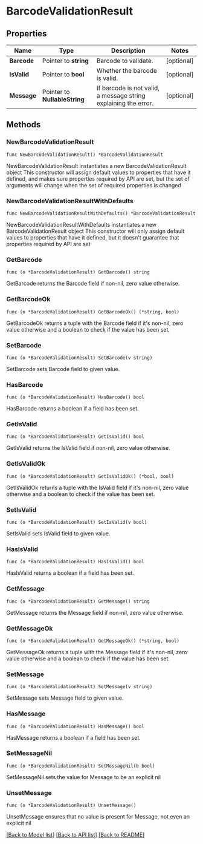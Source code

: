 # BarcodeValidationResult

## Properties

Name | Type | Description | Notes
------------ | ------------- | ------------- | -------------
**Barcode** | Pointer to **string** | Barcode to validate. | [optional] 
**IsValid** | Pointer to **bool** | Whether the barcode is valid. | [optional] 
**Message** | Pointer to **NullableString** | If barcode is not valid, a message string explaining the error. | [optional] 

## Methods

### NewBarcodeValidationResult

`func NewBarcodeValidationResult() *BarcodeValidationResult`

NewBarcodeValidationResult instantiates a new BarcodeValidationResult object
This constructor will assign default values to properties that have it defined,
and makes sure properties required by API are set, but the set of arguments
will change when the set of required properties is changed

### NewBarcodeValidationResultWithDefaults

`func NewBarcodeValidationResultWithDefaults() *BarcodeValidationResult`

NewBarcodeValidationResultWithDefaults instantiates a new BarcodeValidationResult object
This constructor will only assign default values to properties that have it defined,
but it doesn't guarantee that properties required by API are set

### GetBarcode

`func (o *BarcodeValidationResult) GetBarcode() string`

GetBarcode returns the Barcode field if non-nil, zero value otherwise.

### GetBarcodeOk

`func (o *BarcodeValidationResult) GetBarcodeOk() (*string, bool)`

GetBarcodeOk returns a tuple with the Barcode field if it's non-nil, zero value otherwise
and a boolean to check if the value has been set.

### SetBarcode

`func (o *BarcodeValidationResult) SetBarcode(v string)`

SetBarcode sets Barcode field to given value.

### HasBarcode

`func (o *BarcodeValidationResult) HasBarcode() bool`

HasBarcode returns a boolean if a field has been set.

### GetIsValid

`func (o *BarcodeValidationResult) GetIsValid() bool`

GetIsValid returns the IsValid field if non-nil, zero value otherwise.

### GetIsValidOk

`func (o *BarcodeValidationResult) GetIsValidOk() (*bool, bool)`

GetIsValidOk returns a tuple with the IsValid field if it's non-nil, zero value otherwise
and a boolean to check if the value has been set.

### SetIsValid

`func (o *BarcodeValidationResult) SetIsValid(v bool)`

SetIsValid sets IsValid field to given value.

### HasIsValid

`func (o *BarcodeValidationResult) HasIsValid() bool`

HasIsValid returns a boolean if a field has been set.

### GetMessage

`func (o *BarcodeValidationResult) GetMessage() string`

GetMessage returns the Message field if non-nil, zero value otherwise.

### GetMessageOk

`func (o *BarcodeValidationResult) GetMessageOk() (*string, bool)`

GetMessageOk returns a tuple with the Message field if it's non-nil, zero value otherwise
and a boolean to check if the value has been set.

### SetMessage

`func (o *BarcodeValidationResult) SetMessage(v string)`

SetMessage sets Message field to given value.

### HasMessage

`func (o *BarcodeValidationResult) HasMessage() bool`

HasMessage returns a boolean if a field has been set.

### SetMessageNil

`func (o *BarcodeValidationResult) SetMessageNil(b bool)`

 SetMessageNil sets the value for Message to be an explicit nil

### UnsetMessage
`func (o *BarcodeValidationResult) UnsetMessage()`

UnsetMessage ensures that no value is present for Message, not even an explicit nil

[[Back to Model list]](../README.md#documentation-for-models) [[Back to API list]](../README.md#documentation-for-api-endpoints) [[Back to README]](../README.md)


